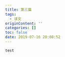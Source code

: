 ```yaml
---
title: 第三篇
tags:
  - 译文
originContent: ''
categories: []
toc: false
date: 2019-07-16 20:08:52
---
```


	test